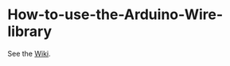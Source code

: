 # How-to-use-the-Arduino-Wire-library

See the [Wiki](https://github.com/Koepel/How-to-use-the-Arduino-Wire-library/wiki).

